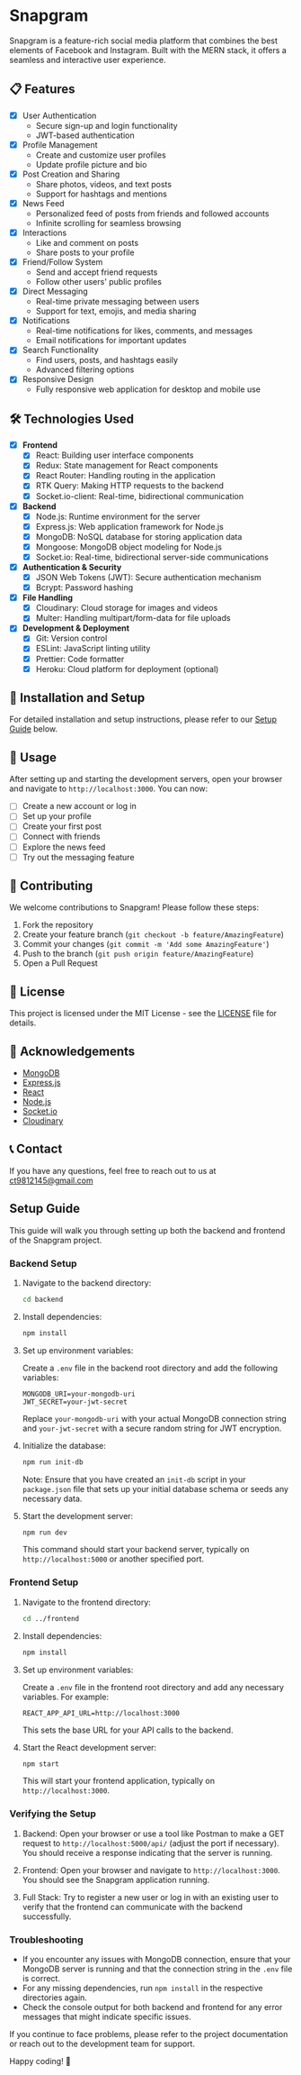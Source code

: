 # Snapgram

Snapgram is a feature-rich social media platform that combines the best elements of Facebook and Instagram. Built with the MERN stack, it offers a seamless and interactive user experience.

## 📋 Features

- [x] User Authentication
  - Secure sign-up and login functionality
  - JWT-based authentication
- [x] Profile Management
  - Create and customize user profiles
  - Update profile picture and bio
- [x] Post Creation and Sharing
  - Share photos, videos, and text posts
  - Support for hashtags and mentions
- [x] News Feed
  - Personalized feed of posts from friends and followed accounts
  - Infinite scrolling for seamless browsing
- [x] Interactions
  - Like and comment on posts
  - Share posts to your profile
- [x] Friend/Follow System
  - Send and accept friend requests
  - Follow other users' public profiles
- [x] Direct Messaging
  - Real-time private messaging between users
  - Support for text, emojis, and media sharing
- [x] Notifications
  - Real-time notifications for likes, comments, and messages
  - Email notifications for important updates
- [x] Search Functionality
  - Find users, posts, and hashtags easily
  - Advanced filtering options
- [x] Responsive Design
  - Fully responsive web application for desktop and mobile use

## 🛠️ Technologies Used

- [x] **Frontend**
  - [x] React: Building user interface components
  - [x] Redux: State management for React components
  - [x] React Router: Handling routing in the application
  - [x] RTK Query: Making HTTP requests to the backend
  - [x] Socket.io-client: Real-time, bidirectional communication

- [x] **Backend**
  - [x] Node.js: Runtime environment for the server
  - [x] Express.js: Web application framework for Node.js
  - [x] MongoDB: NoSQL database for storing application data
  - [x] Mongoose: MongoDB object modeling for Node.js
  - [x] Socket.io: Real-time, bidirectional server-side communications

- [x] **Authentication & Security**
  - [x] JSON Web Tokens (JWT): Secure authentication mechanism
  - [x] Bcrypt: Password hashing

- [x] **File Handling**
  - [x] Cloudinary: Cloud storage for images and videos
  - [x] Multer: Handling multipart/form-data for file uploads

- [x] **Development & Deployment**
  - [x] Git: Version control
  - [x] ESLint: JavaScript linting utility
  - [x] Prettier: Code formatter
  - [x] Heroku: Cloud platform for deployment (optional)

## 🚀 Installation and Setup

For detailed installation and setup instructions, please refer to our [Setup Guide](#setup-guide) below.

## 📘 Usage

After setting up and starting the development servers, open your browser and navigate to `http://localhost:3000`. You can now:

- [ ] Create a new account or log in
- [ ] Set up your profile
- [ ] Create your first post
- [ ] Connect with friends
- [ ] Explore the news feed
- [ ] Try out the messaging feature

## 🤝 Contributing

We welcome contributions to Snapgram! Please follow these steps:

1. Fork the repository
2. Create your feature branch (`git checkout -b feature/AmazingFeature`)
3. Commit your changes (`git commit -m 'Add some AmazingFeature'`)
4. Push to the branch (`git push origin feature/AmazingFeature`)
5. Open a Pull Request

## 📄 License

This project is licensed under the MIT License - see the [LICENSE](LICENSE) file for details.

## 👏 Acknowledgements

- [MongoDB](https://www.mongodb.com/)
- [Express.js](https://expressjs.com/)
- [React](https://reactjs.org/)
- [Node.js](https://nodejs.org/)
- [Socket.io](https://socket.io/)
- [Cloudinary](https://cloudinary.com/)

## 📞 Contact

If you have any questions, feel free to reach out to us at ct9812145@gmail.com

## Setup Guide

This guide will walk you through setting up both the backend and frontend of the Snapgram project.

### Backend Setup

1. Navigate to the backend directory:

   ```bash
   cd backend
   ```

2. Install dependencies:

   ```bash
   npm install
   ```

3. Set up environment variables:

   Create a `.env` file in the backend root directory and add the following variables:

   ```env
   MONGODB_URI=your-mongodb-uri
   JWT_SECRET=your-jwt-secret
   ```

   Replace `your-mongodb-uri` with your actual MongoDB connection string and `your-jwt-secret` with a secure random string for JWT encryption.

4. Initialize the database:

   ```bash
   npm run init-db
   ```

   Note: Ensure that you have created an `init-db` script in your `package.json` file that sets up your initial database schema or seeds any necessary data.

5. Start the development server:

   ```bash
   npm run dev
   ```

   This command should start your backend server, typically on `http://localhost:5000` or another specified port.

### Frontend Setup

1. Navigate to the frontend directory:

   ```bash
   cd ../frontend
   ```

2. Install dependencies:

   ```bash
   npm install
   ```

3. Set up environment variables:

   Create a `.env` file in the frontend root directory and add any necessary variables. For example:

   ```env
   REACT_APP_API_URL=http://localhost:3000
   ```

   This sets the base URL for your API calls to the backend.

4. Start the React development server:

   ```bash
   npm start
   ```

   This will start your frontend application, typically on `http://localhost:3000`.

### Verifying the Setup

1. Backend: Open your browser or use a tool like Postman to make a GET request to `http://localhost:5000/api/` (adjust the port if necessary). You should receive a response indicating that the server is running.

2. Frontend: Open your browser and navigate to `http://localhost:3000`. You should see the Snapgram application running.

3. Full Stack: Try to register a new user or log in with an existing user to verify that the frontend can communicate with the backend successfully.

### Troubleshooting

- If you encounter any issues with MongoDB connection, ensure that your MongoDB server is running and that the connection string in the `.env` file is correct.
- For any missing dependencies, run `npm install` in the respective directories again.
- Check the console output for both backend and frontend for any error messages that might indicate specific issues.

If you continue to face problems, please refer to the project documentation or reach out to the development team for support.

Happy coding! 🚀